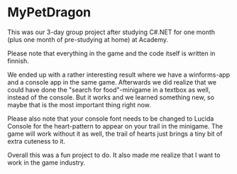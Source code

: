 # MyPetDragon

This was our 3-day group project after studying C#.NET for one month (plus one month of pre-studying at home) at Academy.

Please note that everything in the game and the code itself is written in finnish.

We ended up with a rather interesting result where we have a winforms-app and a console app in the same game.
Afterwards we did realize that we could have done the "search for food"-minigame in a textbox as well, instead of the console.
But it works and we learned something new, so maybe that is the most important thing right now.

Please also note that your console font needs to be changed to Lucida Console for the heart-pattern to appear
on your trail in the minigame. The game will work without it as well, the trail of hearts just brings a tiny bit
of extra cuteness to it.

Overall this was a fun project to do. It also made me realize that I want to work in the game industry.
